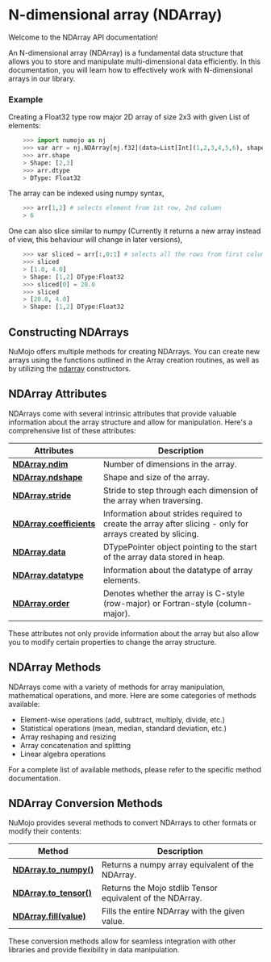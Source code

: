 # N-dimensional array (NDArray)

Welcome to the NDArray API documentation!

An N-dimensional array (NDArray) is a fundamental data structure that allows you to store and manipulate multi-dimensional data efficiently. In this documentation, you will learn how to effectively work with N-dimensional arrays in our library.

### Example

Creating a Float32 type row major 2D array of size 2x3 with given List of elements:

```python
    >>> import numojo as nj
    >>> var arr = nj.NDArray[nj.f32](data=List[Int](1,2,3,4,5,6), shape=List[Int](2,3)) # creates a 2x3 array filled with given data elements
    >>> arr.shape
    > Shape: [2,3]
    >>> arr.dtype
    > DType: Float32
```

The array can be indexed using numpy syntax,

```python
    >>> arr[1,2] # selects element from 1st row, 2nd column
    > 6
```

One can also slice similar to numpy (Currently it returns a new array instead of view, this behaviour will change in later versions),

```python
    >>> var sliced = arr[:,0:1] # selects all the rows from first column
    >>> sliced
    > [1.0, 4.0]
    > Shape: [1,2] DType:Float32
    >>> sliced[0] = 20.0
    >>> sliced
    > [20.0, 4.0]
    > Shape: [1,2] DType:Float32
```

## Constructing NDArrays

NuMojo offers multiple methods for creating NDArrays. You can create new arrays using the functions outlined in the Array creation routines, as well as by utilizing the [ndarray](./ndarrayconstructors.md) constructors.

## NDArray Attributes

NDArrays come with several intrinsic attributes that provide valuable information about the array structure and allow for manipulation. Here's a comprehensive list of these attributes:

| Attributes | Description| 
| -------------------------------------------------------- | ---------------------------------------------------------------------------------------------------------- |
| **[NDArray.ndim](./attributes.md#ndim)**                 | Number of dimensions in the array.                                                                         |
| **[NDArray.ndshape](./attributes.md#nshape)**            | Shape and size of the array.                                                                               |
| **[NDArray.stride](./attributes.md#stride)**             | Stride to step through each dimension of the array when traversing.                                        |
| **[NDArray.coefficients](./attributes.md#coefficients)** | Information about strides required to create the array after slicing - only for arrays created by slicing. |
| **[NDArray.data](./attributes.md#data)**                 | DTypePointer object pointing to the start of the array data stored in heap.                                |
| **[NDArray.datatype](./attributes.md#datatype)**         | Information about the datatype of array elements.                                                          |
| **[NDArray.order](./attributes.md#order)**               | Denotes whether the array is C-style (row-major) or Fortran-style (column-major).                          |

These attributes not only provide information about the array but also allow you to modify certain properties to change the array structure.

## NDArray Methods

NDArrays come with a variety of methods for array manipulation, mathematical operations, and more. Here are some categories of methods available:

- Element-wise operations (add, subtract, multiply, divide, etc.)
- Statistical operations (mean, median, standard deviation, etc.)
- Array reshaping and resizing
- Array concatenation and splitting
- Linear algebra operations

For a complete list of available methods, please refer to the specific method documentation.

## NDArray Conversion Methods

NuMojo provides several methods to convert NDArrays to other formats or modify their contents:

| Method                      | Description                                               |
| --------------------------- | --------------------------------------------------------- |
| **[NDArray.to_numpy()]()**  | Returns a numpy array equivalent of the NDArray.          |
| **[NDArray.to_tensor()]()** | Returns the Mojo stdlib Tensor equivalent of the NDArray. |
| **[NDArray.fill(value)]()** | Fills the entire NDArray with the given value.            |

These conversion methods allow for seamless integration with other libraries and provide flexibility in data manipulation.
